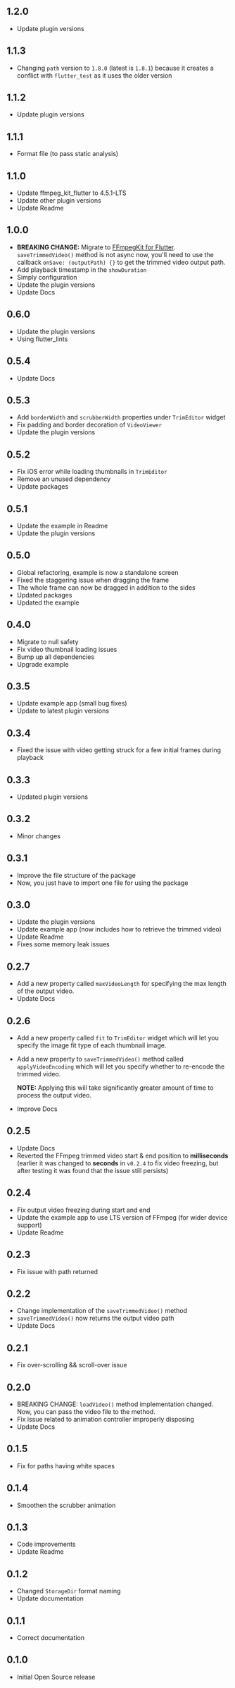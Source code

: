 ## 1.2.0

* Update plugin versions

## 1.1.3

* Changing `path` version to `1.8.0` (latest is `1.8.1`) because it creates a conflict with `flutter_test` as it uses the older version

## 1.1.2

* Update plugin versions

## 1.1.1

* Format file (to pass static analysis)

## 1.1.0

* Update ffmpeg_kit_flutter to 4.5.1-LTS
* Update other plugin versions
* Update Readme

## 1.0.0

* **BREAKING CHANGE:** Migrate to [FFmpegKit for Flutter](https://pub.dev/packages/ffmpeg_kit_flutter).
  `saveTrimmedVideo()` method is not async now, you'll need to use the callback `onSave: (outputPath) {}` to get the trimmed video output path.
* Add playback timestamp in the `showDuration`
* Simply configuration
* Update the plugin versions
* Update Docs

## 0.6.0

* Update the plugin versions
* Using flutter_lints

## 0.5.4

* Update Docs

## 0.5.3

* Add `borderWidth` and `scrubberWidth` properties under `TrimEditor` widget
* Fix padding and border decoration of `VideoViewer`
* Update the plugin versions

## 0.5.2

* Fix iOS error while loading thumbnails in `TrimEditor`
* Remove an unused dependency
* Update packages

## 0.5.1

* Update the example in Readme
* Update the plugin versions

## 0.5.0

* Global refactoring, example is now a standalone screen
* Fixed the staggering issue when dragging the frame
* The whole frame can now be dragged in addition to the sides
* Updated packages
* Updated the example

## 0.4.0

* Migrate to null safety
* Fix video thumbnail loading issues
* Bump up all dependencies
* Upgrade example

## 0.3.5

* Update example app (small bug fixes)
* Update to latest plugin versions

## 0.3.4

* Fixed the issue with video getting struck for a few initial frames during playback

## 0.3.3

* Updated plugin versions

## 0.3.2

* Minor changes

## 0.3.1

* Improve the file structure of the package
* Now, you just have to import one file for using the package

## 0.3.0

* Update the plugin versions
* Update example app (now includes how to retrieve the trimmed video)
* Update Readme
* Fixes some memory leak issues

## 0.2.7

* Add a new property called `maxVideoLength` for specifying the max length of the output video.
* Update Docs

## 0.2.6

* Add a new property called `fit` to `TrimEditor` widget which will let you specify the image fit type of each thumbnail image.
* Add a new property to `saveTrimmedVideo()` method called `applyVideoEncoding` which will let you specify whether to re-encode the trimmed video. 
  
  **NOTE:** Applying this will take significantly greater amount of time to process the output video.

* Improve Docs

## 0.2.5

* Update Docs
* Reverted the FFmpeg trimmed video start & end position to **milliseconds** (earlier it was changed to **seconds** in `v0.2.4` to fix video freezing, but after testing it was found that the issue still persists)

## 0.2.4

* Fix output video freezing during start and end
* Update the example app to use LTS version of FFmpeg (for wider device support)
* Update Readme

## 0.2.3

* Fix issue with path returned

## 0.2.2

* Change implementation of the `saveTrimmedVideo()` method
* `saveTrimmedVideo()` now returns the output video path
* Update Docs

## 0.2.1

* Fix over-scrolling && scroll-over issue

## 0.2.0

* BREAKING CHANGE: `loadVideo()` method implementation changed.
  Now, you can pass the video file to the method.
* Fix issue related to animation controller improperly disposing
* Update Docs

## 0.1.5

* Fix for paths having white spaces

## 0.1.4

* Smoothen the scrubber animation

## 0.1.3

* Code improvements
* Update Readme

## 0.1.2

* Changed `StorageDir` format naming
* Update documentation

## 0.1.1

* Correct documentation

## 0.1.0

* Initial Open Source release
